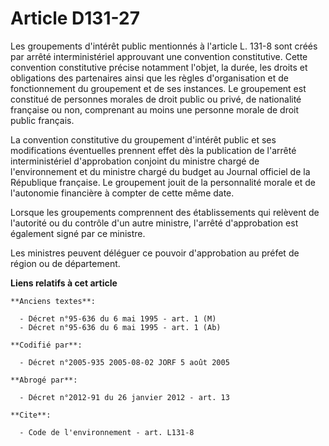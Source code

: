 # Article D131-27

Les groupements d'intérêt public mentionnés à l'article L. 131-8 sont créés par arrêté interministériel approuvant une
convention constitutive. Cette convention constitutive précise notamment l'objet, la durée, les droits et obligations des
partenaires ainsi que les règles d'organisation et de fonctionnement du groupement et de ses instances. Le groupement est
constitué de personnes morales de droit public ou privé, de nationalité française ou non, comprenant au moins une personne
morale de droit public français.

La convention constitutive du groupement d'intérêt public et ses modifications éventuelles prennent effet dès la publication
de l'arrêté interministériel d'approbation conjoint du ministre chargé de l'environnement et du ministre chargé du budget au
Journal officiel de la République française. Le groupement jouit de la personnalité morale et de l'autonomie financière à
compter de cette même date.

Lorsque les groupements comprennent des établissements qui relèvent de l'autorité ou du contrôle d'un autre ministre,
l'arrêté d'approbation est également signé par ce ministre.

Les ministres peuvent déléguer ce pouvoir d'approbation au préfet de région ou de département.

**Liens relatifs à cet article**

	**Anciens textes**:

	  - Décret n°95-636 du 6 mai 1995 - art. 1 (M)
	  - Décret n°95-636 du 6 mai 1995 - art. 1 (Ab)

	**Codifié par**:

	  - Décret n°2005-935 2005-08-02 JORF 5 août 2005

	**Abrogé par**:

	  - Décret n°2012-91 du 26 janvier 2012 - art. 13

	**Cite**:

	  - Code de l'environnement - art. L131-8
